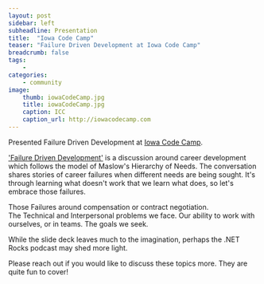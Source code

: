 ```yaml
---
layout: post
sidebar: left
subheadline: Presentation
title:  "Iowa Code Camp"
teaser: "Failure Driven Development at Iowa Code Camp"
breadcrumb: false
tags:
    - 
categories:
    - community
image:
    thumb: iowaCodeCamp.jpg
    title: iowaCodeCamp.jpg
    caption: ICC
    caption_url: http://iowacodecamp.com
---
```

Presented Failure Driven Development at <a href='http://iowacodecamp.com' target='new'>Iowa Code Camp</a>.

<a href='https://prezi.com/5744uxzvdc4q/failure-driven-development/' target='new'>'Failure Driven Development'</a> is a discussion around career development which follows the model of Maslow's Hierarchy of Needs.
The conversation shares stories of career failures when different needs are being sought.
It's through learning what doesn't work that we learn what does, so let's embrace those failures.

Those Failures around compensation or contract negotiation.  
The Technical and Interpersonal problems we face.
Our ability to work with ourselves, or in teams.
The goals we seek.

While the slide deck leaves much to the imagination, perhaps the .NET Rocks podcast may shed more light.

Please reach out if you would like to discuss these topics more.  They are quite fun to cover!
